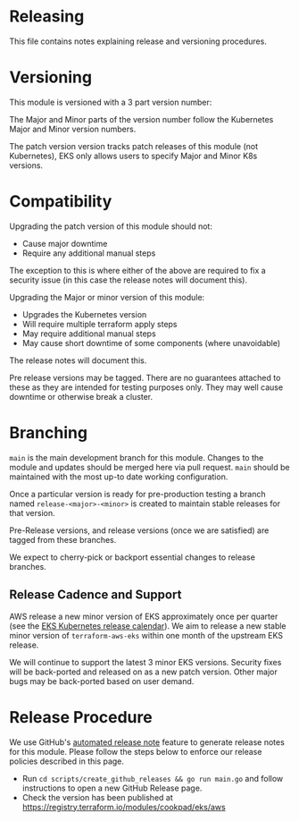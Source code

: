 # Releasing

This file contains notes explaining release and versioning procedures.

# Versioning

This module is versioned with a 3 part version number:

The Major and Minor parts of the version number follow the Kubernetes Major
and Minor version numbers.

The patch version version tracks patch releases of this module (not Kubernetes),
EKS only allows users to specify Major and Minor K8s versions.

# Compatibility

Upgrading the patch version of this module should not:

* Cause major downtime
* Require any additional manual steps

The exception to this is where either of the above are required to fix a
security issue (in this case the release notes will document this).

Upgrading the Major or minor version of this module:

* Upgrades the Kubernetes version
* Will require multiple terraform apply steps
* May require additional manual steps
* May cause short downtime of some components (where unavoidable)

The release notes will document this.

Pre release versions may be tagged. There are no guarantees attached to these
as they are intended for testing purposes only. They may well cause downtime
or otherwise break a cluster.

# Branching

`main` is the main development branch for this module. Changes to the module
and updates should be merged here via pull request. `main` should be maintained
with the most up-to date working configuration.

Once a particular version is ready for pre-production testing a branch named 
`release-<major>-<minor>` is created to maintain stable releases for that version.

Pre-Release versions, and release versions (once we are satisfied) are tagged
from these branches.

We expect to cherry-pick or backport essential changes to release branches.

## Release Cadence and Support

AWS release a new minor version of EKS approximately once per quarter (see the [EKS Kubernetes release calendar](https://docs.aws.amazon.com/eks/latest/userguide/kubernetes-versions.html#kubernetes-release-calendar)). We aim to release a new stable minor version of `terraform-aws-eks` within one month of the upstream EKS release.

We will continue to support the latest 3 minor EKS versions. Security fixes will be back-ported and released on as a new patch version. Other major bugs may be back-ported based on user demand.

# Release Procedure

We use GitHub's [automated release note](https://docs.github.com/en/repositories/releasing-projects-on-github/automatically-generated-release-notes) feature to generate release notes for this module. Please follow the steps below to enforce our release policies described in this page.

* Run `cd scripts/create_github_releases && go run main.go` and follow instructions to open a new GitHub Release page.
* Check the version has been published at https://registry.terraform.io/modules/cookpad/eks/aws

